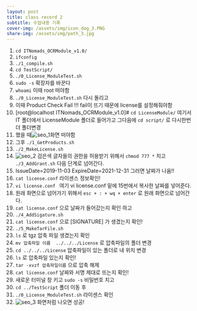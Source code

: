 ```yaml
---
layout: post
title: class record 2
subtitle: 수업내용 기록 
cover-img: /assets/img/icon_dog_3.PNG
share-img: /assets/img/path_3.jpg
---
```



1. ```cd ITNomads_OCRModule_v1.0/```
2. ```ifconfig```
3. ```./1_compile.sh ```
4. ```cd TestScript/```
5. ```./0_License_ModuleTest.sh```
6. ```sudo -s``` 확장자를 바꾼다 
7. ```whoami```  이때 root 떠야함
8. ```./0_License_ModuleTest.sh```  다시 돌리고 
9. 이때 Product  Check Fail !!! fail이 뜨기 때문에 license를 설정해줘야함
10. [root@localhost ITNomads_OCRModule_v1.0]# ```cd LicenseModule/``` 여기서 IT 폴더에서 LicenseModule 폴더로 들어가고 그다음에 
        ```cd script/``` 로 다시한번더 폴더변경
11. 했을 때![seo_1](https://user-images.githubusercontent.com/89623096/145658225-79c660f4-b800-457d-8446-56561b80f50a.png)화면 떠야함
12. 그후 ```./1_GetProducts.sh```
13. ```./2_MakeLicense.sh```
14. ![seo_2](https://user-images.githubusercontent.com/89623096/145658227-e0ead3fd-d3d5-47a7-b979-7d7495239f13.png) 검은색 글자들의 권한을 허용받기 위해서 ```chmod 777 *``` 치고 ```./3_AddGrant.sh``` 다음 단계로 넘어간다.
15. IssueDate=2019-11-03
    ExpireDate=2021-12-31     그러면 날짜가 나옴!! 
16. ```cat license.conf``` 라이센스 정보확인! 
17. ```vi license.conf ``` 여기 vi license.conf  밑에 15번에서 복사한 날짜를 넣어준다.
18. 원래 화면으로 넘어가기 위해서 ```esc + : + wq + enter``` 로 원래 화면으로 넘어간다.
19. ```cat license.conf``` 으로 날짜가 들어갔는지 확인 하고 
20. ```./4_AddSigature.sh``` 
21. ```cat license.conf``` 으로 [SIGNATURE] 가 생겼는지 확인!
22. ```./5_MakeTarFile.sh```
23. ```ls``` 로 tgz 압축 파일 생겼는지 확인 
24. ```mv 압축파일 이름  ../../../License``` 로 압축파일의 폴더 변경
25. ```cd ../../../License``` 압축파일이 있는 폴더로 내 위치 변경
26. ```ls``` 로 압축파일 있는지 확인!
27. ```tar -xvzf 압축파일이름``` 으로 압축 해제 
28. ```cat license.conf``` 날짜와 서명 제대로 뜨는지 확인!
29. 새로운 터미널 창 키고 ```sudo -s``` 비밀번호 치고 
30. ```cd ../TestScript``` 폴더 이동 후 
31. ```./0_License_ModuleTest.sh``` 라이센스 확인
32. ![seo_3](https://user-images.githubusercontent.com/89623096/145658228-3889c011-eb03-4425-a7c5-ec87baff2d6b.png) 화면처럼 나오면 성공! 
